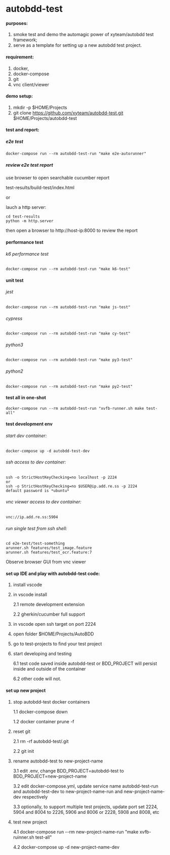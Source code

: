 # autobdd-test

#### purposes:
1. smoke test and demo the automagic power of xyteam/autobdd test framework;
2. serve as a template for setting up a new autobdd test project.

#### requirement:
1. docker,
2. docker-compose
3. git
4. vnc client/viewer

#### demo setup:
1. mkdir -p $HOME/Projects
2. git clone https://github.com/xyteam/autobdd-test.git $HOME/Projects/autobdd-test

#### test and report:
##### e2e test
```
docker-compose run --rm autobdd-test-run "make e2e-autorunner"
```
##### review e2e test report
use browser to open searchable cucumber report

test-results/build-test/index.html

or

lauch a http server:
```
cd test-results
python -m http.server
```
then open a browser to http://host-ip:8000
to review the report

#### performance test
###### k6 performance test
```
docker-compose run --rm autobdd-test-run "make k6-test"
```
#### unit test
###### jest
```
docker-compose run --rm autobdd-test-run "make js-test"
```
###### cypress
```
docker-compose run --rm autobdd-test-run "make cy-test"
```
###### python3
```
docker-compose run --rm autobdd-test-run "make py3-test"
```
###### python2
```
docker-compose run --rm autobdd-test-run "make py2-test"
```
#### test all in one-shot
```
docker-compose run --rm autobdd-test-run "xvfb-runner.sh make test-all"
```

#### test development env

###### start dev container:
```
docker-compose up -d autobdd-test-dev
```
###### ssh access to dev container:
```
ssh -o StrictHostKeyChecking=no localhost -p 2224
or
ssh -o StrictHostKeyChecking=no $USER@ip.add.re.ss -p 2224
default password is *ubuntu*
```
###### vnc viewer access to dev container:
```
vnc://ip.add.re.ss:5904
```
###### run single test from ssh shell:
```
cd e2e-test/test-something
arunner.sh features/test_image.feature
arunner.sh features/test_ocr.feature:7
```
Observe browser GUI from vnc viewer

#### set up IDE and play with autobdd-test code:
1. install vscode

2. in vscode install

   2.1 remote development extension
   
   2.2 gherkin/cucumber full support
   
3. in vscode open ssh target on port 2224

4. open folder $HOME/Projects/AutoBDD

5. go to test-projects to find your test project

6. start developing and testing

   6.1 test code saved inside autobdd-test or BDD_PROJECT will persist inside and outside of the container

   6.2 other code will not.

#### set up new project
1. stop autobdd-test docker containers

   1.1 docker-compose down
   
   1.2 docker container prune -f

2. reset git

   2.1 rm -rf autobdd-test/.git
   
   2.2 git init
   
3. rename autobdd-test to new-project-name

   3.1 edit .env, change BDD_PROJECT=autobdd-test to BDD_PROJECT=new-project-name
   
   3.2 edit docker-compose.yml, update service name autobdd-test-run and autobdd-test-dev to new-project-name-run and new-project-name-dev respectively
   
   3.3 optionally, to support multiple test projects, update port set 2224, 5904 and 8004 to 2226, 5906 and 8006 or 2228, 5908 and 8008, etc
   
4. test new project

   4.1 docker-compose run --rm new-project-name-run "make xvfb-ruinner.sh test-all"
   
   4.2 docker-compose up -d new-project-name-dev
